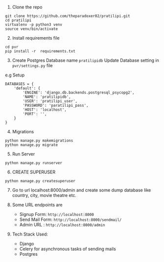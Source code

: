 1. Clone the repo

```
git clone https://github.com/theparadoxer02/pratilipi.git
cd pratilipi
virtualenv -p python3 venv
source venv/bin/activate
```

2. Install requirements file

```
cd pvr
pip install -r  requirements.txt
```

3. Create Postgres Database name `pratilipidb`
Update Database setting in `pvr/settings.py` file

e.g Setup
```
DATABASES = {
    'default': {
        'ENGINE': 'django.db.backends.postgresql_psycopg2',
        'NAME': 'pratilipidb',
        'USER': 'pratilipi_user',
        'PASSWORD': 'paratilipi_pass',
        'HOST': 'localhost',
        'PORT': '',
    }
}
```

4. Migrations
```
python manage.py makemigrations
python manage.py migrate
```
5. Run Server
```
python manage.py runserver
```

6. CREATE SUPERUSER
```
python manage.py createsuperuser
```

7. Go to url localhost:8000/admin and create some dump database like country, city, movie theatre etc.

8. Some URL endpoints are

    - Signup Form: `http://localhost:8000`
    - Send Mail Form: `http://localhost:8000/sendmail/`
    - Admin URL : `http://localhost:8000/admin`


9. Tech Stack Used:
    - Django
    - Celery for asynchronous tasks of sending mails
    - Postgres